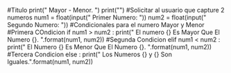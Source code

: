#Titulo
print(" Mayor - Menor. ")
print("")
#Solicitar al usuario que capture 2 numeros 
num1 = float(input(" Primer Numero: "))
num2 = float(input(" Segundo Numero: "))
#Condicionales para el numero Mayor y Menor
#Primera  COndicion
if num1 > num2 :
    print(" El numero {} Es Mayor Que El Numero {}. ".format(num1, num2))
#Segunda Condicion
elif num1 < num2 :
    print(" El Numero {} Es Menor Que El Numero {}. ".format(num1, num2))
#Tercera Condicion 
else :
    print(" Los Numeros {} y {} Son Iguales.".format(num1, num2))